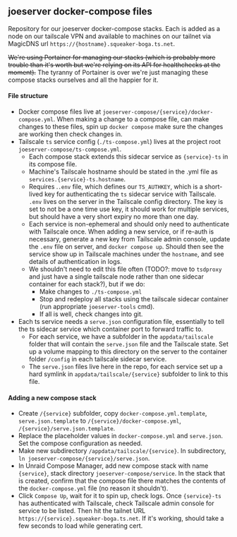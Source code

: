 ## joeserver docker-compose files

Repository for our joeserver docker-compose stacks. Each is added as a node on our tailscale VPN and available to machines on our tailnet via MagicDNS url `https://{hostname}.squeaker-boga.ts.net`.

~~We're using Portainer for managing our stacks (which is probably more trouble than it's worth but we're relying on its API for healthchecks at the moment).~~ The tyranny of Portainer is over we're just managing these compose stacks ourselves and all the happier for it.

#### File structure

- Docker compose files live at `joeserver-compose/{service}/docker-compose.yml`. When making a change to a compose file, can make changes to these files, spin up `docker compose` make sure the changes are working then check changes in.
- Tailscale `ts` service config (`./ts-compose.yml`) lives at the project root `joeserver-compose/ts-compose.yml`.
  - Each compose stack extends this sidecar service as `{service}-ts` in its compose file.
  - Machine's Tailscale hostname should be stated in the .yml file as `services.{service}-ts.hostname`.
  - Requires .`.env` file, which defines our `TS_AUTHKEY`, which is a short-lived key for authenticating the `ts` sidecar service with Tailscale. `.env` lives on the server in the Tailscale config directory. The key is set to not be a one time use key, it should work for multiple services, but should have a very short expiry no more than one day.
  - Each service is non-ephemeral and should only need to authenticate with Tailscale once. When adding a new service, or if re-auth is necessary, generate a new key from Tailscale admin console, update the `.env` file on server, and `docker compose up`. Should then see the service show up in Tailscale machines under the `hostname`, and see details of authentication in logs.
  - We shouldn't need to edit this file often (TODO?: move to `tsdproxy` and just have a single tailscale node rather than one sidecar container for each stack?), but if we do:
    - Make changes to `./ts-compose.yml`
    - Stop and redeploy all stacks using the tailscale sidecar container (run appropriate `joeserver-tools` cmd).
    - If all is well, check changes into git.
- Each ts service needs a `serve.json` configuration file, essentially to tell the ts sidecar service which container port to forward traffic to.
  - For each service, we have a subfolder in the `appdata/tailscale` folder that will contain the `serve.json` file and the Tailscale state. Set up a volume mapping to this directory on the server to the container folder `/config` in each tailscale sidecar service.
  - The `serve.json` files live here in the repo, for each service set up a hard symlink in `appdata/tailscale/{service}` subfolder to link to this file.

#### Adding a new compose stack
- Create `/{service}` subfolder, copy `docker-compose.yml.template`, `serve.json.template` to `/{service}/docker-compose.yml`, `/{service}/serve.json.template`.
- Replace the placeholder values in `docker-compose.yml` and `serve.json`. Set the compose configuration as needed.
- Make new subdirectory `/appdata/tailscale/{service}`. In subdirectory, `ln joeserver-compose/{service}/serve.json`.
- In Unraid Compose Manager, add new compose stack with name `{service}`, stack directory `joeserver-compose/service`. In the stack that is created, confirm that the compose file there matches the contents of the `docker-compose.yml` file (no reason it shouldn't).
- Click `Compose Up`, wait for it to spin up, check logs. Once `{service}-ts` has authenticated with Tailscale, check Tailscale admin console for service to be listed. Then hit the tailnet URL `https://{service}.squeaker-boga.ts.net`. If it's working, should take a few seconds to load while generating cert.